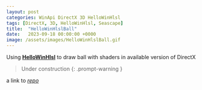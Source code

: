 ```yaml
---
layout: post
categories: WinApi DirectX 3D HelloWinHlsl
tags: [DirectX, 3D, HelloWinHlsl, Seascape]
title:  "HelloWinHlslBall"
date:   2023-09-18 00:00:00 +0000
image: /assets/images/HelloWinHlslBall.gif
---
```


Using [__HelloWinHlsl__](https://github.com/Alex0vSky/HelloWinHlsl/) to draw ball with shaders in available version of DirectX

> Under construction
{: .prompt-warning }

a link to [*repo*](https://github.com/Alex0vSky/HelloWinHlslBall/)
